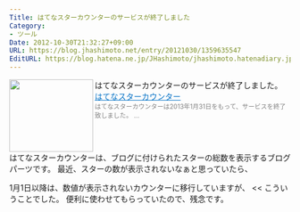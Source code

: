 ```yaml
---
Title: はてなスターカウンターのサービスが終了しました
Category:
- ツール
Date: 2012-10-30T21:32:27+09:00
URL: https://blog.jhashimoto.net/entry/20121030/1359635547
EditURL: https://blog.hatena.ne.jp/JHashimoto/jhashimoto.hatenadiary.jp/atom/entry/12921228815717255615
---
```


はてなスターカウンターのサービスが終了しました。
<a href="http://hatenastar.heroku.com/" target="_blank"><img class="alignleft" align="left" border="0" src="http://capture.heartrails.com/150x130/shadow?http://hatenastar.heroku.com/" alt="" width="150" height="130" /></a><a style="color:#0070C5;" href="http://hatenastar.heroku.com/" target="_blank">はてなスターカウンター</a><a href="http://b.hatena.ne.jp/entry/http://hatenastar.heroku.com/" target="_blank"><img border="0" src="http://b.hatena.ne.jp/entry/image/http://hatenastar.heroku.com/" alt="" /></a><br><span style="color: #808080;font-size: 80%;">はてなスターカウンターは2013年1月31日をもって、サービスを終了致しました。 ...</span><br style="clear:both;" />
はてなスターカウンターは、ブログに付けられたスターの総数を表示するブログパーツです。
最近、スターの数が表示されないなぁと思っていたら、
>>
1月1日以降は、数値が表示されないカウンターに移行していますが、
<<
こういうことでした。
便利に使わせてもらっていたので、残念です。
